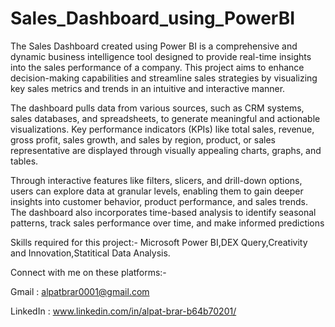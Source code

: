 # Sales_Dashboard_using_PowerBI

The Sales Dashboard created using Power BI is a comprehensive and dynamic business intelligence tool designed to provide real-time insights into the sales performance of a company. This project aims to enhance decision-making capabilities and streamline sales strategies by visualizing key sales metrics and trends in an intuitive and interactive manner.

The dashboard pulls data from various sources, such as CRM systems, sales databases, and spreadsheets, to generate meaningful and actionable visualizations. Key performance indicators (KPIs) like total sales, revenue, gross profit, sales growth, and sales by region, product, or sales representative are displayed through visually appealing charts, graphs, and tables.

Through interactive features like filters, slicers, and drill-down options, users can explore data at granular levels, enabling them to gain deeper insights into customer behavior, product performance, and sales trends. The dashboard also incorporates time-based analysis to identify seasonal patterns, track sales performance over time, and make informed predictions

Skills required for this project:- Microsoft Power BI,DEX Query,Creativity and Innovation,Statitical Data Analysis.

Connect with me on these platforms:-

Gmail : alpatbrar0001@gmail.com 

LinkedIn : www.linkedin.com/in/alpat-brar-b64b70201/
